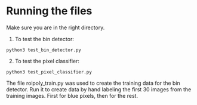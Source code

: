 # Running the files 
Make sure you are in the right directory. 

1. To test the bin detector:

```
python3 test_bin_detector.py
```

2. To test the pixel classifier:

```
python3 test_pixel_classifier.py
```

The file roipoly_train.py was used to create the training data for the bin detector. Run it to create data by hand labeling the first 30 images from the training images. First for blue pixels, then for the rest. 